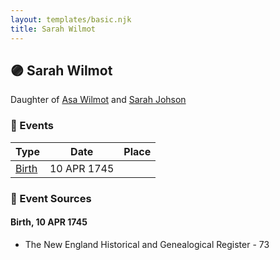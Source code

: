```yaml
---
layout: templates/basic.njk
title: Sarah Wilmot
---
```

## 🟣 Sarah Wilmot

Daughter of [Asa Wilmot](/people/1/15735504) and [Sarah Johson](/people/4/48968878)

### 📆 Events

Type | Date | Place
------ | ------ | ------
[Birth](#event-0) | 10 APR 1745 |

### 📰 Event Sources

#### <a id="event-0"></a> Birth, 10 APR 1745
* The New England Historical and Genealogical Register  - 73